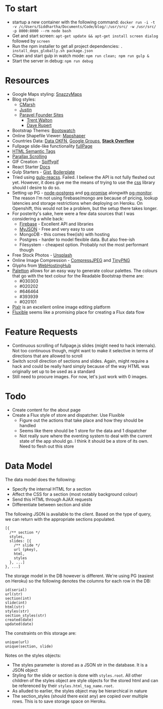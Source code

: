 # To start

- startup a new container with the following command: `docker run -i -t -v /c/Users/Siddhartha/Documents/Code/blog/:/usr/src/ -w /usr/src/ -p 8000:8000 --rm node bash`
- Get and start screen: `apt-get update && apt-get install screen dialog` followed by `screen`
- Run the npm installer to get all project dependencies: `. install_deps_globally.sh package.json`
- Clean and start gulp in watch mode: `npm run clean; npm run gulp &`
- Start the server in debug: `npm run debug`

# Resources

- Google Maps styling: [SnazzyMaps](https://snazzymaps.com/)
- Blog styles:
  - [CMarsh](http://www.crmarsh.com/script/)
  - [Justin](http://www.justinyan.com/posts/2015/self-esteem/)
  - [Paravel Founder Sites](http://paravelinc.com/about.php)
    - [Trent Walton](http://trentwalton.com/)
    - [Dave Rupert](http://daverupert.com/)
- Bootstrap Themes: [Bootswatch](https://bootswatch.com/)
- Online Shapefile Viewer: [Mapshaper](http://www.mapshaper.org/)
- Countries Data: [Data OKFN](http://data.okfn.org/data/datasets/geo-boundaries-world-110m), [Google Groups](https://groups.google.com/forum/#!topic/d3-js/cTVo0Uci5x4), **[Stack Overflow](http://stackoverflow.com/questions/9542834/geojson-world-database)**
- Fullpage slide-like functionality [fullPage](https://github.com/alvarotrigo/fullPage.js)
- [HTML Semantic Tags](http://html5doctor.com/downloads/h5d-sectioning-flowchart.pdf)
- [Parallax Scrolling](https://ihatetomatoes.net/how-to-create-a-parallax-scrolling-website/)
- GIF Creation - [Spiffygif](http://spiffygif.com/)
- React Starter [Docs](https://github.com/webpack/react-starter/blob/master/NOTES/HowStuffWorks.md)
- Gulp Starters - [Gist](https://gist.github.com/mlouro/8886076), [Boilerplate](https://github.com/christianalfoni/react-app-boilerplate/blob/master/gulpfile.js)
- Tried using [gulp-reacss](https://github.com/yodairish/gulp-reacss). Failed. I believe the API is not fully fleshed out yet. However, it does give me the means of trying to use the [css](https://github.com/reworkcss/css) library should I desire to do so.
- Setting up PG - [node-postgres](https://github.com/brianc/node-postgres) and [pg-promise](https://github.com/vitaly-t/pg-promise) alongwith [pg-monitor](https://github.com/vitaly-t/pg-monitor). The reason I'm not using firebase/mongo are because of pricing, lookup latencies and storage restrictions when deploying on Heroku. On Openshift, this would not be a problem, but the setup there takes longer.
- For posterity's sake, here were a few data sources that I was considering a while back:
  - [Firebase](https://www.firebase.com/) - Excellent API and libraries
  - [MyJSON](http://myjson.com/) - Free and very easy to use
  - MongoDB - this comes free(ish) with hosting
  - Postgres - harder to model flexible data. But also free-ish
  - Filesystem - cheapest option. Probably not the most performant though
- Free Stock Photos - [Unsplash](https://unsplash.com/)
- Online Image Compression - [CompressJPEG](http://compressjpeg.com/) and [TinyPNG](https://tinypng.com/)
- Glyphs from [WebHostingHub](http://www.webhostinghub.com/glyphs/)
- [Paletton](http://paletton.com/) allows for an easy way to generate colour palettes. The colours that go with the text colour for the Readable Bootstrap theme are:
  - #030303
  - #020202
  - #646464
  - #393939
  - #020101
- [Pixlr](https://pixlr.com/) is an excellent online image editing platform
- [Fluxible](http://fluxible.io/) seems like a promising place for creating a Flux data flow

# Feature Requests

- Continuous scrolling of fullpage.js slides (might need to hack internals). Not too continuous though, might want to make it selective in terms of directions that are allowed to scroll
- Switch scroll direction of sections and slides. Again, might require a hack and could be really hard simply because of the way HTML was originally set up to be used as a standard
- Still need to procure images. For now, let's just work with 0 images.

# Todo

- Create content for the about page
- Create a Flux style of store and dispatcher. Use Fluxible
  - Figure out the actions that take place and how they should be handled
  - Seems like there should be 1 store for the data and 1 dispatcher
  - Not really sure where the eventing system to deal with the current state of the app should go. I think it should be a store of its own. Need to flesh out this store

# Data Model

The data model does the following:

- Specify the internal HTML for a section
- Affect the CSS for a section (most notably background colour)
- Send this HTML through AJAX requests
- Differentiate between section and slide

The following JSON is available to the client. Based on the type of query, we can return with the appropriate sections populated.

    [{
      /** section */
      styles,
      slides: [{
        /** slide */
        url (pkey),
        html,
        styles
      }, ...]
    }, ...]

The storage model in the DB however is different. We're using PG (easiest on Heroku) so the following denotes the columns for each row in the DB:

    id(serial)
    url(str)
    section(int)
    slide(int)
    html(str)
    styles(str)
    section_styles(str)
    created(date)
    updated(date)

The constraints on this storage are:

    unique(url)
    unique(section, slide)

Notes on the styles objects:

- The styles parameter is stored as a JSON str in the database. It is a JSON object
- Styling for the slide or section is done with `styles.root`. All other children of the styles object are style objects for the stored html and can be referenced by their `styles.html_tag_name.root`.
- As alluded to earlier, the styles object may be hierarchical in nature
- The section_styles (should there exist any) are copied over multiple rows. This is to save storage space on Heroku.
